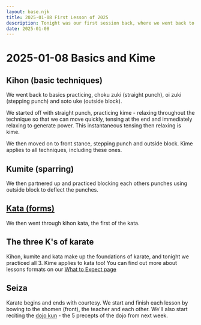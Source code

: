 ```yaml
---
layout: base.njk
title: 2025-01-08 First Lesson of 2025
description: Tonight was our first session back, where we went back to basics, but also covered a new topic - 'kime'.
date: 2025-01-08
---
```

# 2025-01-08 Basics and Kime

## Kihon (basic techniques)

We went back to basics practicing, choku zuki (straight punch), oi zuki (stepping punch) and soto uke (outside block).

We started off with straight punch, practicing kime - relaxing throughout the technique so that we can move quickly, tensing at the end and immediately relaxing to generate power. This instantaneous tensing then relaxing is kime.

We then moved on to front stance, stepping punch and outside block. Kime applies to all techniques, including these ones.

## Kumite (sparring)

We then partnered up and practiced blocking each others punches using outside block to deflect the punches.

## [Kata (forms)](/kata/heian/)

We then went through kihon kata, the first of the kata.

## The three K's of karate

Kihon, kumite and kata make up the foundations of karate, and tonight we practiced all 3. Kime applies to kata too! You can find out more about lessons formats on our [What to Expect page](/training/whattoexpect/)

## Seiza

Karate begins and ends with courtesy. We start and finish each lesson by bowing to the shomen (front), the teacher and each other. We'll also start reciting the [dojo kun](/dojokun) - the 5 precepts of the dojo from next week.
